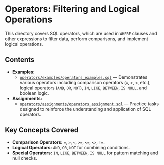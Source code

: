 # Operators: Filtering and Logical Operations

This directory covers SQL operators, which are used in `WHERE` clauses and other expressions to filter data, perform comparisons, and implement logical operations.

## Contents

- **Examples:**
  - [`operators/examples/operators_examples.sql`](operators/examples/operators_examples.sql) — Demonstrates various operators including comparison operators (`=`, `>`, `<`, etc.), logical operators (`AND`, `OR`, `NOT`), `IN`, `LIKE`, `BETWEEN`, `IS NULL`, and boolean logic.
- **Assignments:**
  - [`operators/assignments/operators_assignment.sql`](operators/assignments/operators_assignment.sql) — Practice tasks designed to reinforce the understanding and application of SQL operators.

## Key Concepts Covered

- **Comparison Operators:** `=`, `>`, `<`, `>=`, `<=`, `<>`, `!=`.
- **Logical Operators:** `AND`, `OR`, `NOT` for combining conditions.
- **Special Operators:** `IN`, `LIKE`, `BETWEEN`, `IS NULL` for pattern matching and null checks.
